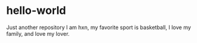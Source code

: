 # hello-world
Just another repository
I am hxn, my favorite sport is basketball, I love my family, and love my lover.
